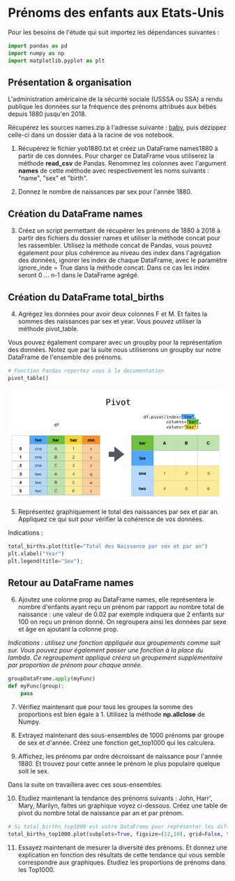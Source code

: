 # Prénoms des enfants aux Etats-Unis

Pour les besoins de l'étude qui suit importez les dépendances suivantes :

```python
import pandas as pd
import numpy as np
import matplotlib.pyplot as plt
```

## Présentation & organisation

L'administration américaine de la sécurité sociale (USSSA ou SSA) a rendu publique les données sur la fréquence des prénoms attribués aux bébés depuis 1880 jusqu'en 2018.

Récupérez les sources names.zip à l'adresse suivante : [baby](https://www.ssa.gov/oact/babynames/limits.html), puis dézippez celle-ci dans un dossier data à la racine de vos notebook.

1. Récupérez le fichier yob1880.txt et créez un DataFrame names1880 à partir de ces données. Pour charger ce DataFrame vous utiliserez la méthode **read_csv** de Pandas. Renommez les colonnes avec l'argument **names** de cette méthode avec respectivement les noms suivants  : "name", "sex" et "birth".

2. Donnez le nombre de naissances par sex pour l'année 1880.

## Création du DataFrame names

3. Créez un script permettant de récupérer les prénons de 1880 à 2018 à partir des fichiers du dossier names et utiliser la méthode concat pour les rassembler. Utilisez la méthode concat de Pandas, vous pouvez également pour plus cohérence au niveau des index dans l'agrégation des données, ignorer les index de chaque DataFrame, avec le paramètre ignore_inde = True dans la méthode concat. Dans ce cas les index seront 0 ... n-1 dans le DataFrame agrégé.

## Création du DataFrame total_births

4. Agrégez les données pour avoir deux colonnes F et M. Et faites la sommes des naissances par sex et year. Vous pouvez utiliser la méthode pivot_table.

Vous pouvez également comparer avec un groupby pour la représentation des données. Notez que par la suite nous utiliserons un groupby sur notre DataFrame de l'ensemble des prénoms.

```python
# Fonction Pandas reportez vous à la documentation 
pivot_table()
```
![pivot](images/pivot.png)

5. Représentez graphiquement le total des naissances par sex et par an. Appliquez ce qui suit pour vérifier la cohérence de vos données.

Indications :

```python
total_births.plot(title="Total des Naissance par sex et par an")
plt.xlabel("Year")
plt.legend(title="Sex");
```

## Retour au DataFrame names

6. Ajoutez une colonne prop au DataFrame names, elle représentera le nombre d'enfants ayant reçu un prénom par rapport au nombre total de naissance : une valeur de 0.02 par exemple indiquera que 2 enfants sur 100 on reçu un prénon donné. On regroupera ainsi les données par sexe et âge en ajoutant la colonne prop.

*Indications : utilisez une fonction appliquée aux groupements comme suit sur. Vous pouvez pour également passer une fonction à la place du lambda. Ce regroupement appliqué créera un groupement supplémentaire par proportion de prénom pour chaque année.*

```python
groupDataFrame.apply(myFunc)
def myFunc(group):
    pass
```

7. Vérifiez maintenant que pour tous les groupes la somme des proportions est bien égale à 1. Utilisez la méthode **np.allclose** de Numpy.

8. Extrayez maintenant des sous-ensembles de 1000 prénoms par groupe de sex et d'année. Créez une fonction get_top1000 qui les calculera.

9. Affichez, les prénoms par ordre décroissant de naissance pour l'année 1880. Et trouvez pour cette année le prénom le plus populaire quelque soit le sex.

Dans la suite on travaillera avec ces sous-ensembles.

10. Etudiez maintenant la tendance des prénoms suivants : John, Harr', Mary, Marilyn, faites un graphique voyez ci-dessous. Créez une table de pivot du nombre total de naissance par an et par prénom.

```python
# Si total_births_top1000 est votre DataFrame pour représenter les différentes colonnes
total_births_top1000.plot(subplots=True, figsize=(12,10), grid=False, title="Nombre de naissance par an")
```

11. Essayez maintenant de mesurer la diversité des prénoms. Et donnez une explication en fonction des résultats de cette tendance qui vous semble correspondre aux graphiques. Etudiez les proportions de prénoms dans les Top1000.

